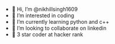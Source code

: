 - 👋 Hi, I’m @nikhillsingh1609
- 👀 I’m interested in coding
- 🌱 I’m currently learning python and c++ 
- 💞️ I’m looking to collaborate on linkedin
- 🌟 3 star coder at hacker rank
